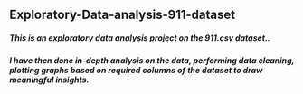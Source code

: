 ## Exploratory-Data-analysis-911-dataset

##### This is an exploratory data analysis project on the 911.csv dataset..

##### I have then done in-depth analysis on the data, performing data cleaning, plotting graphs based on required columns of the dataset to draw meaningful insights.
